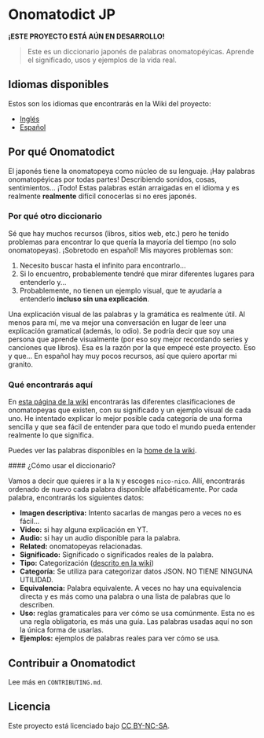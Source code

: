 # Onomatodict JP

**¡ESTE PROYECTO ESTÁ AÚN EN DESARROLLO!**

> Este es un diccionario japonés de palabras onomatopéyicas. Aprende el significado, usos y ejemplos de la vida real.

## Idiomas disponibles

Estos son los idiomas que encontrarás en la Wiki del proyecto:

- [Inglés](https://github.com/matsumurae/onomatodict-jp/wiki)
- [Español](https://github.com/matsumurae/onomatodict-jp/wiki/Inicio)

## Por qué Onomatodict

El japonés tiene la onomatopeya como núcleo de su lenguaje. ¡Hay palabras onomatopéyicas por todas partes! Describiendo sonidos, cosas, sentimientos… ¡Todo! Estas palabras están arraigadas en el idioma y es realmente **realmente** difícil conocerlas si no eres japonés.

### Por qué otro diccionario

Sé que hay muchos recursos (libros, sitios web, etc.) pero he tenido problemas para encontrar lo que quería la mayoría del tiempo (no solo onomatopeyas). ¡Sobretodo en español! Mis mayores problemas son:

1. Necesito buscar hasta el infinito para encontrarlo…
2. Si lo encuentro, probablemente tendré que mirar diferentes lugares para entenderlo y...
3. Probablemente, no tienen un ejemplo visual, que te ayudaría a entenderlo **incluso sin una explicación**.

Una explicación visual de las palabras y la gramática es realmente útil. Al menos para mí, me va mejor una conversación en lugar de leer una explicación gramatical (además, lo odio). Se podría decir que soy una persona que aprende visualmente (por eso soy mejor recordando series y canciones que libros). Esa es la razón por la que empecé este proyecto. Eso y que… En español hay muy pocos recursos, así que quiero aportar mi granito.

### Qué encontrarás aquí

En [esta página de la wiki](https://github.com/matsumurae/onomatodict-jp/wiki/Clasificaci%C3%B3n-onomatopeyas) encontrarás las diferentes clasificaciones de onomatopeyas que existen, con su significado y un ejemplo visual de cada uno. He intentado explicar lo mejor posible cada categoría de una forma sencilla y que sea fácil de entender para que todo el mundo pueda entender realmente lo que significa.

Puedes ver las palabras disponibles en la [home de la wiki](https://github.com/matsumurae/onomatodict-jp/wiki/Inicio).

#### ¿Cómo usar el diccionario?

Vamos a decir que quieres ir a la `N` y escoges `nico-nico`. Allí, encontrarás ordenado de nuevo cada palabra disponible alfabéticamente. Por cada palabra, encontrarás los siguientes datos:

- **Imagen descriptiva:** Intento sacarlas de mangas pero a veces no es fácil…
- **Video:** si hay alguna explicación en YT.
- **Audio:** si hay un audio disponible para la palabra.
- **Related:** onomatopeyas relacionadas.
- **Significado:** Significado o significados reales de la palabra.
- **Tipo:** Categorización ([descrito en la wiki](https://github.com/matsumurae/onomatodict-jp/wiki/Clasificaci%C3%B3n-onomatopeyas))
- **Categoría:** Se utiliza para categorizar datos JSON. NO TIENE NINGUNA UTILIDAD.
- **Equivalencia:** Palabra equivalente. A veces no hay una equivalencia directa y es más como una palabra o una lista de palabras que lo describen.
- **Uso:** reglas gramaticales para ver cómo se usa comúnmente. Esta no es una regla obligatoria, es más una guía. Las palabras usadas aquí no son la única forma de usarlas.
- **Ejemplos:** ejemplos de palabras reales para ver cómo se usa.

## Contribuir a Onomatodict

Lee más en `CONTRIBUTING.md`.

## Licencia

Este proyecto está licenciado bajo [CC BY-NC-SA](https://creativecommons.org/licenses/by-nc-sa/4.0/).